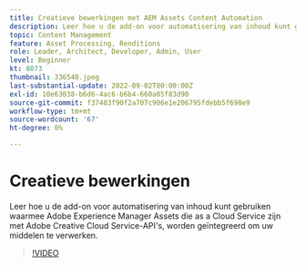 ```yaml
---
title: Creatieve bewerkingen met AEM Assets Content Automation
description: Leer hoe u de add-on voor automatisering van inhoud kunt gebruiken waarmee Adobe Experience Manager Assets die as a Cloud Service zijn met Adobe Creative Cloud Service-API's, worden geïntegreerd om uw middelen te verwerken.
topic: Content Management
feature: Asset Processing, Renditions
role: Leader, Architect, Developer, Admin, User
level: Beginner
kt: 8073
thumbnail: 336540.jpeg
last-substantial-update: 2022-09-02T00:00:00Z
exl-id: 10e63038-b6d6-4ac6-b6b4-660a05f83d90
source-git-commit: f37483f90f2a707c906e1e206795fdebb5f698e9
workflow-type: tm+mt
source-wordcount: '67'
ht-degree: 0%

---
```


# Creatieve bewerkingen

Leer hoe u de add-on voor automatisering van inhoud kunt gebruiken waarmee Adobe Experience Manager Assets die as a Cloud Service zijn met Adobe Creative Cloud Service-API&#39;s, worden geïntegreerd om uw middelen te verwerken.

>[!VIDEO](https://video.tv.adobe.com/v/336540?quality=12&learn=on)
